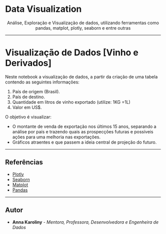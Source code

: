 # Data Visualization

<p align="center">Análise, Exploração e Visualização de dados, utilizando ferramentas como pandas, matplot, plotly, seaborn e entre outras</p>

---

# Visualização de Dados [Vinho e Derivados]

Neste notebook a visualização de dados, a partir da criação de uma tabela contendo as seguintes informações:

1. País de origem (Brasil).
2. País de destino.
3. Quantidade em litros de vinho exportado (utilize: 1KG =1L)
4. Valor em US$.

O objetivo é visualizar:

- O montante de venda de exportação nos últimos 15 anos, separando a análise por país e trazendo quais as prospecções futuras e possíveis ações para uma melhoria nas exportações.
- Gráficos atraentes e que passem a ideia central de projeção do futuro.

---

## Referências

- [Plotly](https://plotly.com/examples/)
- [Seaborn](https://seaborn.pydata.org/)
- [Matplot](https://matplotlib.org/stable/index.html)
- [Pandas](https://pandas.pydata.org/)

---

## Autor

- **Anna Karoliny** - _Mentora, Professora, Desenvolvedora e Engenheira de Dados_
